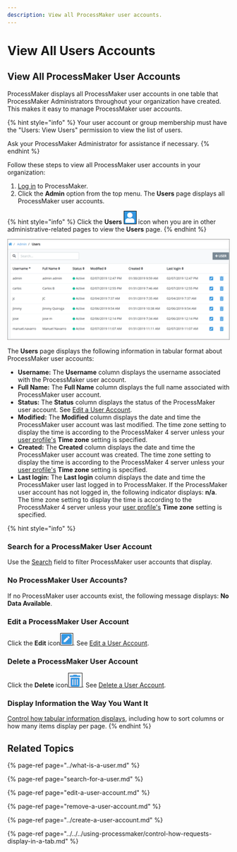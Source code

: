 ```yaml
---
description: View all ProcessMaker user accounts.
---
```


# View All Users Accounts

## View All ProcessMaker User Accounts <a id="view-all-scripts"></a>

ProcessMaker displays all ProcessMaker user accounts in one table that ProcessMaker Administrators throughout your organization have created. This makes it easy to manage ProcessMaker user accounts.

{% hint style="info" %}
Your user account or group membership must have the "Users: View Users" permission to view the list of users.

Ask your ProcessMaker Administrator for assistance if necessary.
{% endhint %}

Follow these steps to view all ProcessMaker user accounts in your organization:

1. [Log in](../../../using-processmaker/log-in.md#log-in) to ProcessMaker.
2. Click the **Admin** option from the top menu. The **Users** page displays all ProcessMaker user accounts.

{% hint style="info" %}
Click the **Users** ![](../../../.gitbook/assets/users-icon-admin.png) icon when you are in other administrative-related pages to view the **Users** page.
{% endhint %}

![&quot;Users&quot; page displays all users in your organization](../../../.gitbook/assets/users-page-admin%20%281%29.png)

The **Users** page displays the following information in tabular format about ProcessMaker user accounts:

* **Username:** The **Username** column displays the username associated with the ProcessMaker user account.
* **Full Name:** The **Full Name** column displays the full name associated with ProcessMaker user account.
* **Status:** The **Status** column displays the status of the ProcessMaker user account. See [Edit a User Account](edit-a-user-account.md).
* **Modified:** The **Modified** column displays the date and time the ProcessMaker user account was last modified. The time zone setting to display the time is according to the ProcessMaker 4 server unless your [user profile's](../../../using-processmaker/profile-settings.md#change-your-profile-settings) **Time zone** setting is specified.
* **Created:** The **Created** column displays the date and time the ProcessMaker user account was created. The time zone setting to display the time is according to the ProcessMaker 4 server unless your [user profile's](../../../using-processmaker/profile-settings.md#change-your-profile-settings) **Time zone** setting is specified.
* **Last login:** The **Last login** column displays the date and time the ProcessMaker user last logged in to ProcessMaker. If the ProcessMaker user account has not logged in, the following indicator displays: **n/a**. The time zone setting to display the time is according to the ProcessMaker 4 server unless your [user profile's](../../../using-processmaker/profile-settings.md#change-your-profile-settings) **Time zone** setting is specified.

{% hint style="info" %}
### Search for a ProcessMaker User Account

Use the [Search](search-for-a-user.md#search-for-a-processmaker-user-account) field to filter ProcessMaker user accounts that display.

### No ProcessMaker User Accounts?

If no ProcessMaker user accounts exist, the following message displays: **No Data Available**.

### Edit a ProcessMaker User Account

Click the **Edit** icon![](../../../.gitbook/assets/edit-icon.png). See [Edit a User Account](edit-a-user-account.md#edit-a-processmaker-user-account).

### Delete a ProcessMaker User Account

Click the **Delete** icon![](../../../.gitbook/assets/trash-icon-process-modeler-processes.png). See [Delete a User Account](remove-a-user-account.md#delete-a-processmaker-user-account).

### Display Information the Way You Want It

[Control how tabular information displays](../../../using-processmaker/control-how-requests-display-in-a-tab.md), including how to sort columns or how many items display per page.
{% endhint %}

## Related Topics

{% page-ref page="../what-is-a-user.md" %}

{% page-ref page="search-for-a-user.md" %}

{% page-ref page="edit-a-user-account.md" %}

{% page-ref page="remove-a-user-account.md" %}

{% page-ref page="../create-a-user-account.md" %}

{% page-ref page="../../../using-processmaker/control-how-requests-display-in-a-tab.md" %}

